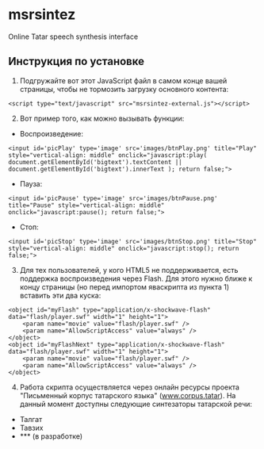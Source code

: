 # msrsintez
Online Tatar speech synthesis interface

## Инструкция по установке

1) Подгружайте вот этот JavaScript файл в самом конце вашей страницы, чтобы не тормозить загрузку основного контента:
~~~~
<script type="text/javascript" src="msrsintez-external.js"></script>
~~~~

2) Вот пример того, как можно вызывать функции:

- Воспроизведение:
~~~~
<input id='picPlay' type='image' src='images/btnPlay.png' title="Play" style="vertical-align: middle" onclick="javascript:play( document.getElementById('bigtext').textContent || document.getElementById('bigtext').innerText ); return false;">
~~~~

- Пауза:
~~~~
<input id='picPause' type='image' src='images/btnPause.png' title="Pause" style="vertical-align: middle" onclick="javascript:pause(); return false;">
~~~~

- Стоп:
~~~~
<input id='picStop' type='image' src='images/btnStop.png' title="Stop" style="vertical-align: middle" onclick="javascript:stop(); return false;">
~~~~

3) Для тех пользователей, у кого HTML5 не поддерживается, есть поддержка воспроизведения через Flash. Для этого нужно ближе к концу страницы (но перед импортом яваскрипта из пункта 1) вставить эти два куска:
~~~~
<object id="myFlash" type="application/x-shockwave-flash" data="flash/player.swf" width="1" height="1">
    <param name="movie" value="flash/player.swf" />
    <param name="AllowScriptAccess" value="always" />
</object>
<object id="myFlashNext" type="application/x-shockwave-flash" data="flash/player.swf" width="1" height="1">
    <param name="movie" value="flash/player.swf" />
    <param name="AllowScriptAccess" value="always" />
</object>
~~~~

4) Работа скрипта осуществляется через онлайн ресурсы проекта "Письменный корпус татарского языка" (www.corpus.tatar). На данный момент доступны следующие синтезаторы татарской речи:
- Талгат
- Тавзих
- *** (в разработке)
